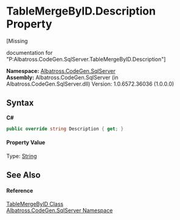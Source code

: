 # TableMergeByID.Description Property 
 

\[Missing <summary> documentation for "P:Albatross.CodeGen.SqlServer.TableMergeByID.Description"\]

**Namespace:**&nbsp;<a href="N_Albatross_CodeGen_SqlServer.md">Albatross.CodeGen.SqlServer</a><br />**Assembly:**&nbsp;Albatross.CodeGen.SqlServer (in Albatross.CodeGen.SqlServer.dll) Version: 1.0.6572.36036 (1.0.0.0)

## Syntax

**C#**<br />
``` C#
public override string Description { get; }
```


#### Property Value
Type: <a href="http://msdn2.microsoft.com/en-us/library/s1wwdcbf" target="_blank">String</a>

## See Also


#### Reference
<a href="T_Albatross_CodeGen_SqlServer_TableMergeByID.md">TableMergeByID Class</a><br /><a href="N_Albatross_CodeGen_SqlServer.md">Albatross.CodeGen.SqlServer Namespace</a><br />